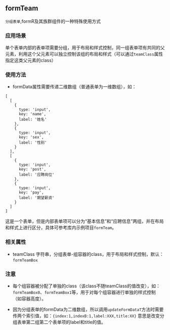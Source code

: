 ## formTeam
`分组表单`,formR及其族群组件的一种特殊使用方式

### 应用场景
单个表单内部的表单项需要分组，用于布局和样式控制，同一组表单项有共同的父元素，利用这个父元素可以独立控制该组的布局和样式（可以通过`teamClass`属性
指定这类父元素的class）

### 使用方法
* formData属性需要传递二维数组（普通表单为一维数组），如：
```
[
  [
    {
      type: 'input',
      key: 'name',
      label: '姓名'
    },
    {
      type: 'input',
      key: 'sex',
      label: '性别'
    }
  ],
  [
    {
      type: 'input',
      key: 'post',
      label: '应聘岗位'
    },
    {
      type: 'input',
      key: 'pay',
      label: '期望薪资'
    }
  ]
]
```
这是一个表单，但是内部表单项可以分为“基本信息”和“应聘信息”两组，并在布局和样式上进行区分，具体可参考库内示例项目`formTeam`。

### 相关属性
* teamClass 字符串，分组表单-组容器的class，用于布局和样式控制，默认：`formTeamBox`

### 注意
* 每个组容器被分配了单独的class（该class不随teamClass的值改变），如：`formTeamBox0`、`formTeamBox1`等，用于对每个组容器进行单独的样式控制
（如容器高度）。

* 因为分组表单的formData为二维数组，所以调用`updateFormDataT`方法时需要传两个索引值，如：`{index:1,indexB:1,label:XXX,title:XX}`
意思是改变分组表单第二组第二个表单项的label和title的值。